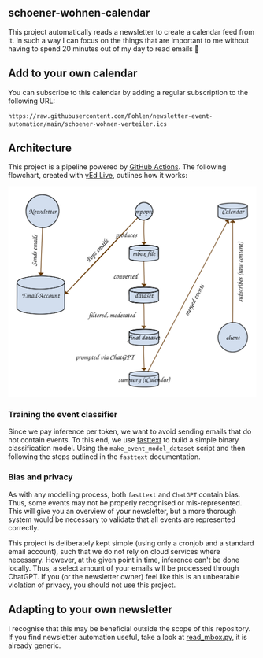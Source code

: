 schoener-wohnen-calendar
------------------------

This project automatically reads a newsletter to create a calendar feed from it.
In such a way I can focus on the things that are important to me without having to spend 20 minutes out of my day to read emails 🙂

## Add to your own calendar

You can subscribe to this calendar by adding a regular subscription to the following URL:

```
https://raw.githubusercontent.com/Fohlen/newsletter-event-automation/main/schoener-wohnen-verteiler.ics
```

## Architecture

This project is a pipeline powered by [GitHub Actions](https://github.com/features/actions).
The following flowchart, created with [yEd Live](https://www.yworks.com/yed-live/), outlines how it works:

![Architecture picture](data/architecture.svg "Architecture")

### Training the event classifier

Since we pay inference per token, we want to avoid sending emails that do not contain events.
To this end, we use [fasttext](https://fasttext.cc) to build a simple binary classification model.
Using the `make_event_model_dataset` script and then following the steps outlined in the `fasttext` documentation.

### Bias and privacy

As with any modelling process, both `fasttext` and `ChatGPT` contain bias. 
Thus, some events may not be properly recognised or mis-represented. This will give you an overview of your newsletter, but a more thorough system would be necessary to validate that all events are represented correctly.

This project is deliberately kept simple (using only a cronjob and a standard email account), such that we do not rely on cloud services where necessary.
However, at the given point in time, inference can't be done locally. Thus, a select amount of your emails will be processed through ChatGPT.
If you (or the newsletter owner) feel like this is an unbearable violation of privacy, you should not use this project.

## Adapting to your own newsletter

I recognise that this may be beneficial outside the scope of this repository.
If you find newsletter automation useful, take a look at [read_mbox.py](src/read_mbox.py), it is already generic.

